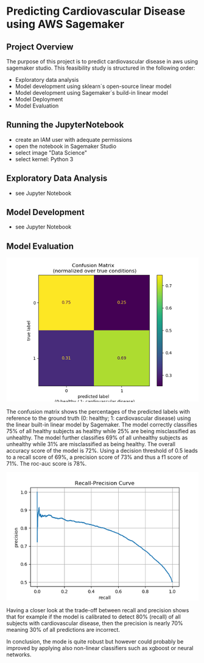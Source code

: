 # Predicting Cardiovascular Disease using AWS Sagemaker

## Project Overview
The purpose of this project is to predict cardiovascular disease in aws using sagemaker studio. This feasibility study is structured in the following order:
- Exploratory data analysis
- Model development using sklearn´s open-source linear model
- Model development using Sagemaker´s build-in linear model
- Model Deployment
- Model Evaluation

## Running the JupyterNotebook
- create an IAM user with adequate permissions
- open the notebook in Sagemaker Studio
- select image "Data Science"
- select kernel: Python 3

## Exploratory Data Analysis
- see Jupyter Notebook

## Model Development
- see Jupyter Notebook

## Model Evaluation

![cm](figures/confusion_mat.png)

The confusion matrix shows the percentages of the predicted labels with reference to the ground truth (0: healthy; 1: cardiovascular disease) using the linear built-in linear model by Sagemaker. The model correctly classifies 75% of all healthy subjects as healthy while 25% are being misclassified as unhealthy. The model further classifies 69% of all unhealthy subjects as unhealthy while 31% are misclassified as being healthy. The overall accuracy score of the model is 72%. Using a decision threshold of 0.5 leads to a recall score of 69%, a precision score of 73% and thus a f1 score of 71%. The roc-auc score is 78%.  

![cm](figures/prec_recall.png)

Having a closer look at the trade-off between recall and precision shows that for example if the model is calibrated to detect 80% (recall) of all subjects with cardiovascular disease, then the precision is nearly 70% meaning 30% of all predictions are incorrect.  

In conclusion, the mode is quite robust but however could probably be improved by applying also non-linear classifiers such as xgboost or neural networks.